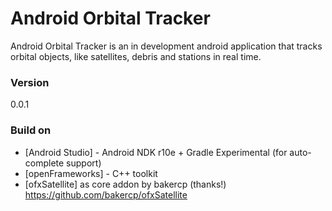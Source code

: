 # Android Orbital Tracker

Android Orbital Tracker is an in development android application that tracks orbital objects, like satellites, debris and stations in real time.

### Version
0.0.1

### Build on
* [Android Studio] - Android NDK r10e + Gradle Experimental (for auto-complete support)
* [openFrameworks] - C++ toolkit
* [ofxSatellite] as core addon by bakercp (thanks!) https://github.com/bakercp/ofxSatellite
